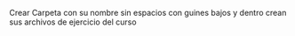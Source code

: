Crear Carpeta con su nombre sin espacios con guines bajos y dentro crean sus archivos de ejercicio del curso